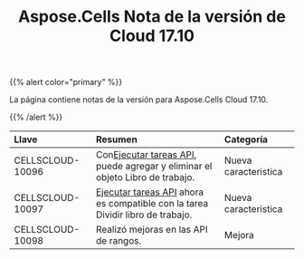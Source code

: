 ﻿---
title: Aspose.Cells Nota de la versión de Cloud 17.10
second_title: Aspose.Cells Cloud Documen
type: docs
url: /es/aspose-cells-cloud-17-10-release-notes/
aliases: [/aspose-cells-for-cloud-17-10-release-notes/]
description: Aspose.Cells La nube admite Excel para crear, convertir, fusionar, dividir, proteger, operación de objetos internos, etc.
weight: 20
---
{{% alert color="primary" %}} 

La página contiene notas de la versión para Aspose.Cells Cloud 17.10.

{{% /alert %}} 

|**Llave**|**Resumen**|**Categoría**|
|:- |:- |:- |
|CELLSCLOUD-10096| Con[Ejecutar tareas API](https://apireference.aspose.cloud/cells/#!/CellsTask/CellsTask_PostRunTask), puede agregar y eliminar el objeto Libro de trabajo.|Nueva caracteristica|
|CELLSCLOUD-10097|[Ejecutar tareas API](https://apireference.aspose.cloud/cells/#!/CellsTask/CellsTask_PostRunTask) ahora es compatible con la tarea Dividir libro de trabajo.|Nueva caracteristica|
|CELLSCLOUD-10098|Realizó mejoras en las API de rangos.|Mejora|

